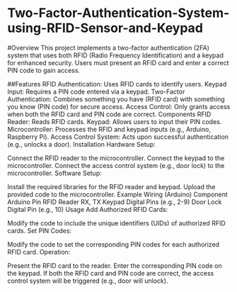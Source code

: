 # Two-Factor-Authentication-System-using-RFID-Sensor-and-Keypad

#Overview
This project implements a two-factor authentication (2FA) system that uses both RFID (Radio Frequency Identification) and a keypad for enhanced security. Users must present an RFID card and enter a correct PIN code to gain access.

##Features
RFID Authentication: Uses RFID cards to identify users.
Keypad Input: Requires a PIN code entered via a keypad.
Two-Factor Authentication: Combines something you have (RFID card) with something you know (PIN code) for secure access.
Access Control: Only grants access when both the RFID card and PIN code are correct.
Components
RFID Reader: Reads RFID cards.
Keypad: Allows users to input their PIN codes.
Microcontroller: Processes the RFID and keypad inputs (e.g., Arduino, Raspberry Pi).
Access Control System: Acts upon successful authentication (e.g., unlocks a door).
Installation
Hardware Setup:

Connect the RFID reader to the microcontroller.
Connect the keypad to the microcontroller.
Connect the access control system (e.g., door lock) to the microcontroller.
Software Setup:

Install the required libraries for the RFID reader and keypad.
Upload the provided code to the microcontroller.
Example Wiring (Arduino)
Component	Arduino Pin
RFID Reader	RX, TX
Keypad	Digital Pins (e.g., 2-9)
Door Lock	Digital Pin (e.g., 10)
Usage
Add Authorized RFID Cards:

Modify the code to include the unique identifiers (UIDs) of authorized RFID cards.
Set PIN Codes:

Modify the code to set the corresponding PIN codes for each authorized RFID card.
Operation:

Present the RFID card to the reader.
Enter the corresponding PIN code on the keypad.
If both the RFID card and PIN code are correct, the access control system will be triggered (e.g., door will unlock).
